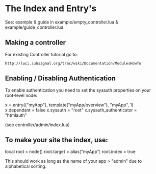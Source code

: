 The Index and Entry's
=====================

See: example & guide in example/empty_controller.lua & example/guide_controller.lua

Making a controller
--------------------

For existing Controller tutorial go to:

    http://luci.subsignal.org/trac/wiki/Documentation/ModulesHowTo

Enabling / Disabling Authentication
-----------------------------------

To enable authentication you need to set the sysauth properties on your root-level node:

x = entry({"myApp"}, template("myApp/overview"), "myApp", 1)
x.dependant = false
x.sysauth = "root"
x.sysauth_authenticator = "htmlauth"

(see controller/admin/index.lua)

To make your site the index, use:
----------------------------------

local root = node()
root.target = alias("myApp")
root.index = true

This should work as long as the name of your app > "admin" due to alphabetical sorting.
